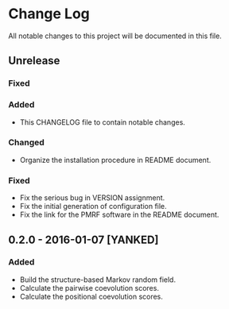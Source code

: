 # Change Log
All notable changes to this project will be documented in this file.


## Unrelease

### Fixed

### Added
- This CHANGELOG file to contain notable changes.

### Changed
- Organize the installation procedure in README document.

### Fixed
- Fix the serious bug in VERSION assignment.
- Fix the initial generation of configuration file.
- Fix the link for the PMRF software in the README document.


## 0.2.0 - 2016-01-07 [YANKED]

### Added
- Build the structure-based Markov random field.
- Calculate the pairwise coevolution scores.
- Calculate the positional coevolution scores.
